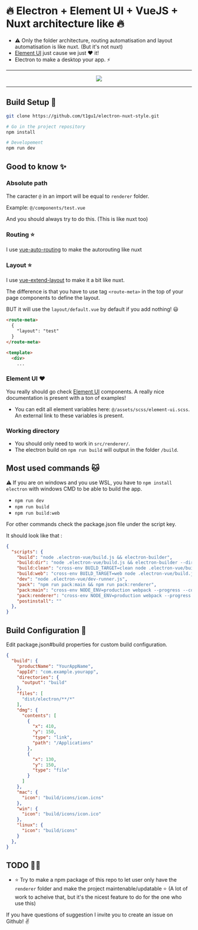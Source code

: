 # 🔥 Electron + Element UI + VueJS + Nuxt architecture like 🔥

- ⚠️ Only the folder architecture, routing automatisation and layout automatisation is like nuxt. (But it's not nuxt)
- [Element UI](https://element.eleme.io/#/en-US/component/installation) just cause we just ❤️ it!
- Electron to make a desktop your app. ⚡️

------------------------------

<p align="center"><img src="https://github.com/t1gu1/Electron-Element-UI-VueJs-Nuxt-architecture-style/raw/master/src/renderer/assets/images/electron-element-ui-vue-demo.gif"></p>

------------------------------

## Build Setup 🐣

``` bash
git clone https://github.com/t1gu1/electron-nuxt-style.git

# Go in the project repository
npm install

# Developement
npm run dev
```

## Good to know ✨

### Absolute path

The caracter `@` in an import will be equal to `renderer` folder.

Example: `@/components/test.vue`

And you should always try to do this. (This is like nuxt too)

### Routing ⭐️

I use [vue-auto-routing](https://github.com/ktsn/vue-auto-routing) to make the autorouting like nuxt

### Layout ⭐️

I use [vue-extend-layout](https://github.com/ktquez/vue-extend-layout#readme) to make it a bit like nuxt.

The difference is that you have to use tag `<route-meta>` in the top of your page components to define the layout.

BUT it will use the `layout/default.vue` by default if you add nothing! 😃

```html
<route-meta>
  {
    "layout": "test"  
  }
</route-meta>

<template>
  <div>
    ...
```

### Element UI ❤️

You really should go check [Element UI](https://element.eleme.io/#/en-US/component/installation) components.
A really nice documentation is present with a ton of examples!

- You can edit all element variables here: `@/assets/scss/element-ui.scss`. An external link to these variables is present.

### Working directory

- You should only need to work in `src/renderer/`.
- The electron build on `npm run build` will output in the folder `/build`.

## Most used commands 🐱

⚠️ If you are on windows and you use WSL, you have to `npm install electron` with windows CMD to be able to build the app.

- `npm run dev`
- `npm run build`
- `npm run build:web`

For other commands check the package.json file under the script key.

It should look like that :

```json
{
  "scripts": {
    "build": "node .electron-vue/build.js && electron-builder",
    "build:dir": "node .electron-vue/build.js && electron-builder --dir",
    "build:clean": "cross-env BUILD_TARGET=clean node .electron-vue/build.js",
    "build:web": "cross-env BUILD_TARGET=web node .electron-vue/build.js",
    "dev": "node .electron-vue/dev-runner.js",
    "pack": "npm run pack:main && npm run pack:renderer",
    "pack:main": "cross-env NODE_ENV=production webpack --progress --colors --config .electron-vue/webpack.main.config.js",
    "pack:renderer": "cross-env NODE_ENV=production webpack --progress --colors --config .electron-vue/webpack.renderer.config.js",
    "postinstall": ""
  },
}
```

## Build Configuration 🐣

Edit package.json#build properties for custom build configuration.

```json
{
  "build": {
    "productName": "YourAppName",
    "appId": "com.example.yourapp",
    "directories": {
      "output": "build"
    },
    "files": [
      "dist/electron/**/*"
    ],
    "dmg": {
      "contents": [
        {
          "x": 410,
          "y": 150,
          "type": "link",
          "path": "/Applications"
        },
        {
          "x": 130,
          "y": 150,
          "type": "file"
        }
      ]
    },
    "mac": {
      "icon": "build/icons/icon.icns"
    },
    "win": {
      "icon": "build/icons/icon.ico"
    },
    "linux": {
      "icon": "build/icons"
    }
  },
}
```

## TODO 👷💩

- ⭐️ Try to make a npm package of this repo to let user only have the `renderer` folder and make the project maintenable/updatable ⭐️ (A lot of work to acheive that, but it's the nicest feature to do for the one who use this)

If you have questions of suggestion I invite you to create an issue on Github! ✌️